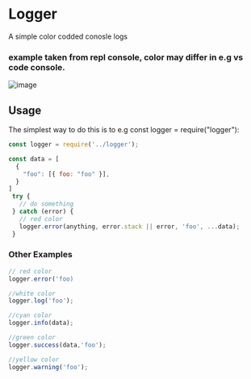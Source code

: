 # Logger

A simple color codded conosle logs

### example taken from repl console, color may differ in e.g vs code console.
![image](https://user-images.githubusercontent.com/51318320/108618203-0ea26f80-73ea-11eb-8530-4cc2e8e5ee7d.png)

## Usage

The simplest way to do this is to e.g const logger = require("logger"):

``` js
const logger = require('../logger');

const data = [
  {
    "foo": [{ foo: "foo" }],
  }
]
 try {
   // do something
 } catch (error) {
   // red color 
   logger.error(anything, error.stack || error, 'foo', ...data);
 }
```
### Other Examples
``` js
// red color 
logger.error('foo)

//white color
logger.log('foo');

//cyan color
logger.info(data);

//green color
logger.success(data,'foo');

//yellow color
logger.warning('foo');
```
